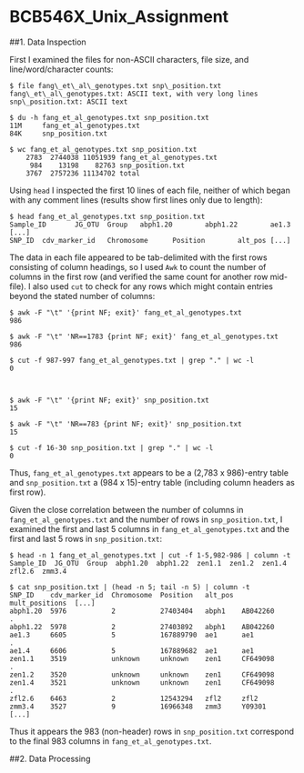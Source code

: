 # BCB546X\_Unix\_Assignment

##1. Data Inspection

First I examined the files for non-ASCII characters, file size, and line/word/character counts:

    $ file fang\_et\_al\_genotypes.txt snp\_position.txt  
    fang\_et\_al\_genotypes.txt: ASCII text, with very long lines  
    snp\_position.txt: ASCII text

    $ du -h fang_et_al_genotypes.txt snp_position.txt
    11M     fang_et_al_genotypes.txt
    84K     snp_position.txt

    $ wc fang_et_al_genotypes.txt snp_position.txt
        2783  2744038 11051939 fang_et_al_genotypes.txt
         984    13198    82763 snp_position.txt
        3767  2757236 11134702 total


Using `head` I inspected the first 10 lines of each file, neither of which began with any comment lines (results show first lines only due to length):


    $ head fang_et_al_genotypes.txt snp_position.txt
    Sample_ID       JG_OTU  Group   abph1.20        abph1.22        ae1.3   [...]
    SNP_ID  cdv_marker_id   Chromosome      Position        alt_pos [...]

The data in each file appeared to be tab-delimited with the first rows consisting of column headings, so I used `Awk` to count the number of columns in the first row (and verified the same count for another row mid-file). I also used `cut` to check for any rows which might contain entries beyond the stated number of columns:

    $ awk -F "\t" '{print NF; exit}' fang_et_al_genotypes.txt
    986

    $ awk -F "\t" 'NR==1783 {print NF; exit}' fang_et_al_genotypes.txt
    986

    $ cut -f 987-997 fang_et_al_genotypes.txt | grep "." | wc -l
    0



    $ awk -F "\t" '{print NF; exit}' snp_position.txt
    15

    $ awk -F "\t" 'NR==783 {print NF; exit}' snp_position.txt
    15

    $ cut -f 16-30 snp_position.txt | grep "." | wc -l
    0

Thus, `fang_et_al_genotypes.txt` appears to be a (2,783 x 986)-entry table and `snp_position.txt` a (984 x 15)-entry table (including column headers as first row).

Given the close correlation between the number of columns in `fang_et_al_genotypes.txt` and the number of rows in `snp_position.txt`, I examined the first and last 5 columns in `fang_et_al_genotypes.txt` and the first and last 5 rows in `snp_position.txt`:

    $ head -n 1 fang_et_al_genotypes.txt | cut -f 1-5,982-986 | column -t
    Sample_ID  JG_OTU  Group  abph1.20  abph1.22  zen1.1  zen1.2  zen1.4  zfl2.6  zmm3.4

    $ cat snp_position.txt | (head -n 5; tail -n 5) | column -t
    SNP_ID    cdv_marker_id  Chromosome  Position   alt_pos  mult_positions  [...]
    abph1.20  5976           2           27403404   abph1    AB042260          .
    abph1.22  5978           2           27403892   abph1    AB042260        
    ae1.3     6605           5           167889790  ae1      ae1               .
    ae1.4     6606           5           167889682  ae1      ae1             
    zen1.1    3519           unknown     unknown    zen1     CF649098          .
    zen1.2    3520           unknown     unknown    zen1     CF649098        
    zen1.4    3521           unknown     unknown    zen1     CF649098          .
    zfl2.6    6463           2           12543294   zfl2     zfl2            
    zmm3.4    3527           9           16966348   zmm3     Y09301          [...]

Thus it appears the 983 (non-header) rows in `snp_position.txt` correspond to the final 983 columns in `fang_et_al_genotypes.txt`.




##2. Data Processing




